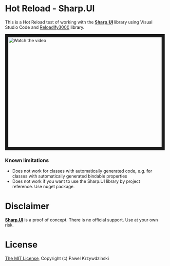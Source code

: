# Hot Reload - Sharp.UI

This is a Hot Reload test of working with the [__Sharp.UI__](https://github.com/idexus/Sharp.UI) library using Visual Studio Code and [Reloadify3000](https://github.com/Clancey/Reloadify3000) library.

<a href="http://www.youtube.com/watch?feature=player_embedded&v=Bu7CDc8_hqw" target="_blank">
 <img src="http://img.youtube.com/vi/Bu7CDc8_hqw/mqdefault.jpg" alt="Watch the video" width="640" height="360" border="10" />
</a>


### Known limitations

- Does not work for classes with automatically generated code, e.g. for classes with automatically generated bindable properties
- Does not work if you want to use the Sharp.UI library by project reference. Use nuget package.

# Disclaimer

[__Sharp.UI__](https://github.com/idexus/Sharp.UI) is a proof of concept. There is no official support. Use at your own risk.

# License 

[The MIT License](License.txt), Copyright (c) Pawel Krzywdzinski
